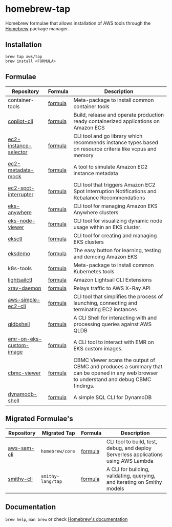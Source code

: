 # homebrew-tap

Homebrew formulae that allows installation of AWS tools through the [Homebrew](https://brew.sh/) package manager.


## Installation

```
brew tap aws/tap
brew install <FORMULA>
```

## Formulae

| Repository | Formula | Description |
| ---------- | ------- | ----------- |
| container-tools | [formula](Formula/container-tools.rb) | Meta-package to install common container tools |
| [copilot-cli](https://github.com/aws/copilot-cli) | [formula](Formula/copilot-cli.rb) | Build, release and operate production ready containerized applications on Amazon ECS |
| [ec2-instance-selector](https://github.com/aws/amazon-ec2-instance-selector) | [formula](Formula/ec2-instance-selector.rb) | CLI tool and go library which recommends instance types based on resource criteria like vcpus and memory |
| [ec2-metadata-mock](https://github.com/aws/amazon-ec2-metadata-mock) | [formula](Formula/ec2-metadata-mock.rb) | A tool to simulate Amazon EC2 instance metadata |
| [ec2-spot-interrupter](https://github.com/aws/amazon-ec2-spot-interrupter) | [formula](Formula/ec2-spot-interrupter.rb) | CLI tool that triggers Amazon EC2 Spot Interruption Notifications and Rebalance Recommendations |
| [eks-anywhere](https://github.com/aws/eks-anywhere) | [formula](Formula/eks-anywhere.rb) | CLI tool for managing Amazon EKS Anywhere clusters |
| [eks-node-viewer](https://github.com/awslabs/eks-node-viewer/) | [formula](Formula/eks-node-viewer.rb) | CLI tool for visualizing dynamic node usage within an EKS cluster. |
| [eksctl](https://github.com/eksctl-io/eksctl) | [formula](Formula/eksctl.rb) | CLI tool for creating and managing EKS clusters |
| [eksdemo](https://github.com/awslabs/eksdemo) | [formula](Formula/eksdemo.rb) | The easy button for learning, testing and demoing Amazon EKS |
| k8s-tools | [formula](Formula/k8s-tools.rb) | Meta-package to install common Kubernetes tools |
| [lightsailctl](https://github.com/aws/lightsailctl) | [formula](Formula/lightsailctl.rb) | Amazon Lightsail CLI Extensions |
| [xray-daemon](https://github.com/aws/aws-xray-daemon) | [formula](Formula/xray-daemon.rb) | Relays traffic to AWS X-Ray API |
| [aws-simple-ec2-cli](https://github.com/awslabs/aws-simple-ec2-cli) | [formula](Formula/aws-simple-ec2-cli.rb) | CLI tool that simplifies the process of launching, connecting and terminating EC2 instances |
| [qldbshell](https://github.com/awslabs/amazon-qldb-shell) | [formula](Formula/qldbshell.rb) | A CLI Shell for interacting with and processing queries against AWS QLDB |
| [emr-on-eks-custom-image](https://github.com/awslabs/amazon-emr-on-eks-custom-image-cli) | [formula](Formula/emr-on-eks-custom-image.rb) | A CLI tool to interact with EMR on EKS custom images.
| [cbmc-viewer](https://github.com/awslabs/aws-viewer-for-cbmc) | [formula](Formula/cbmc-viewer.rb) | CBMC Viewer scans the output of CBMC and produces a summary that can be opened in any web browser to understand and debug CBMC findings.
| [dynamodb-shell](https://github.com/awslabs/dynamodb-shell) | [formula](Formula/aws-ddbsh.rb) | A simple SQL CLI for DynamoDB

## Migrated Formulae's
| Repository | Migrated Tap | Formula | Description |
| ---------- | ------------ | ------- | ----------- |
| [aws-sam-cli](https://github.com/awslabs/aws-sam-cli) | `homebrew/core` | [formula](https://github.com/Homebrew/homebrew-core/blob/master/Formula/a/aws-sam-cli.rb) | CLI tool to build, test, debug, and deploy Serverless applications using AWS Lambda |
| [smithy-cli](https://github.com/awslabs/smithy) | `smithy-lang/tap` |  [formula](https://github.com/smithy-lang/homebrew-tap/blob/main/Formula/smithy-cli.rb) | A CLI for building, validating, querying, and iterating on Smithy models


## Documentation

`brew help`, `man brew` or check [Homebrew's documentation](https://docs.brew.sh/)
